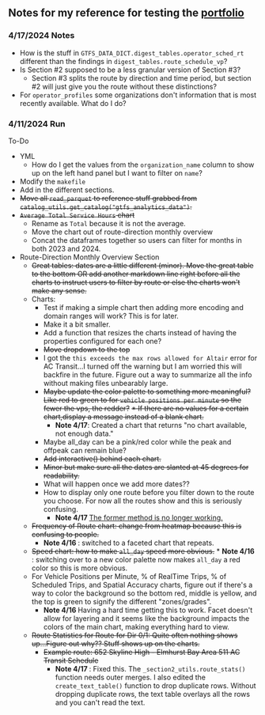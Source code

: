## Notes for my reference for testing the [portfolio](https://test-gtfs-exploratory--cal-itp-data-analyses.netlify.app/readme)

### 4/17/2024 Notes
* How is the stuff in `GTFS_DATA_DICT.digest_tables.operator_sched_rt` different than the findings in `digest_tables.route_schedule_vp`?
* Is Section #2 supposed to be a less granular version of Section #3? 
    * Section #3 splits the route by direction and time period, but section #2 will just give you the route without these distinctions? 
* For `operator_profiles` some organizations don't information that is most recently available. What do I do? 
### 4/11/2024 Run 
To-Do
* YML
    * How do I get the values from the `organization_name` column to show up on the left hand panel but I want to filter on  `name`?
* Modify the `makefile`
* Add in the different sections.
* <s>Move all `read_parquet` to reference stuff grabbed from `catalog_utils.get_catalog("gtfs_analytics_data")`.</s>
* <s>`Average Total Service Hours` chart </s>
    * Rename as `Total` because it is not the average.
    * Move the chart out of route-direction monthly overview
    * Concat the dataframes together so users can filter for months in both 2023 and 2024.
* Route-Direction Monthly Overview Section
    * <s>Great tables: dates are a little different (minor). Move the great table to the bottom OR add another markdown line right before all the charts to instruct users to filter by route or else the charts won't make any sense.</s>
    * Charts: 
        * Test if making a simple chart then adding more encoding and domain ranges will work? This is for later.
        * Make it a bit smaller.
        * Add a function that resizes the charts instead of having the properties configured for each one? 
        * <s>Move dropdown to the top</s>
        * I got the `this exceeds the max rows allowed for Altair` error for AC Transit...I turned off the warning but I am worried this will backfire in the future. Figure out a way to summarize all the info without making files unbearably large.
        * <s>Maybe update the color palette to something more meaningful? Like red to green to for `vehicle positions per minute` so the fewer the vps, the redder?</s>
        <s>* If there are no values for a certain chart,display a message instead of a blank chart.</s>
            * <b> Note 4/17</b>: Created a chart that returns "no chart available, not enough data."
        * Maybe all_day can be a pink/red color while the peak and offpeak can remain blue? 
        * <s>Add interactive() behind each chart.</s>
        * <s>Minor but make sure all the dates are slanted at 45 degrees for readability.</s>
        * What will happen once we add more dates?? 
        * How to display only one route before you filter down to the route you choose. For now all the routes show and this is seriously confusing.
            * <b> Note 4/17 </b> [The former method is no longer working.](https://github.com/cal-itp/data-analyses/blob/main/rt_segment_speeds/_threshold_utils.py)
    * <s>Frequency of Route chart: change from heatmap because this is confusing to people.</s>
        * <b> Note 4/16 </b>: switched to a faceted chart that repeats. 
    * <s>Speed chart: how to make `all_day` speed more obvious.</s>
            * <b> Note 4/16 </b>: switching over to a new color palette now makes `all_day` a red color so this is more obvious. 
    * For Vehicle Positions per Minute, % of RealTime Trips, % of Scheduled Trips, and Spatial Accuracy charts, figure out if there's a way to color the background so the bottom  red, middle is yellow, and the top is green to signify the different "zones/grades".
        * <b> Note 4/16 </b> Having a hard time getting this to work. Facet doesn't allow for layering and it seems like the background impacts the colors of the main chart, making everything hard to view.
    * <s>Route Statistics for Route for Dir 0/1: Quite often nothing shows up...Figure out why?? Stuff shows up on the charts. 
        * Example route: 652 Skyline High - Elmhurst Bay Area 511 AC Transit Schedule</s>
            * <b> Note 4/17 </b>: Fixed this. The `_section2_utils.route_stats()` function needs outer merges. I also edited the `create_text_table()` function to drop duplicate rows. Without dropping duplicate rows, the text table overlays all the rows and you can't read the text. 
